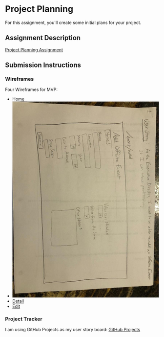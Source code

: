 # Project Planning
For this assignment, you'll create some initial plans for your project.

## Assignment Description
[Project Planning Assignment](https://education.launchcode.org/liftoff/assignments/planning/)

## Submission Instructions

### Wireframes
Four Wireframes for MVP:
- [Home](.P3-Project_Planning/landing-page.JPG)  
- ![Add](https://github.com/Jenellebas/liftoff-assignments/blob/master/P3-Project_Planning/event-add.jpg)
- [Detail](./event-detail.JPG)
- [Edit](./event-edit.JPG)



### Project Tracker
I am using GitHub Projects as my user story board:
[GitHub Projects](https://github.com/Jenellebas/off-site-sales/projects/1)
